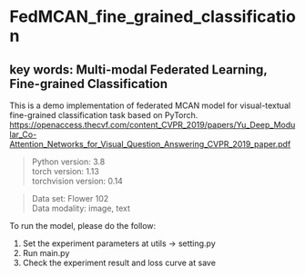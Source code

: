 # FedMCAN_fine_grained_classification

## key words: Multi-modal Federated Learning, Fine-grained Classification

This is a demo implementation of federated MCAN model for visual-textual fine-grained classification task based on PyTorch.
https://openaccess.thecvf.com/content_CVPR_2019/papers/Yu_Deep_Modular_Co-Attention_Networks_for_Visual_Question_Answering_CVPR_2019_paper.pdf


>Python version: 3.8<br>
>torch version: 1.13<br>
>torchvision version: 0.14<br>



>Data set: Flower 102<br>
>Data modality: image, text<br>

To run the model, please do the follow:
<ol>
<li>Set the experiment parameters at utils -> setting.py</li>
<li>Run main.py</li>
<li>Check the experiment result and loss curve at save</li>
</ol>



